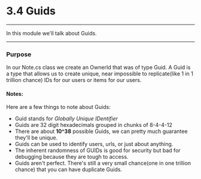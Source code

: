 # 3.4 Guids
---
In this module we'll talk about Guids.

<hr />

### Purpose
In our Note.cs class we create an OwnerId that was of type Guid. A Guid is a type that allows us to create unique, near impossible to replicate(like 1 in 1 trillion chance) IDs for our users or items for our users. 

#### Notes:
Here are a few things to note about Guids: 
* Guid stands for *Globally Unique IDentifier*
* Guids are 32 digit hexadecimals grouped in chunks of 8-4-4-12
* There are about **10^38** possible Guids, we can pretty much guarantee they'll be unique.
* Guids can be used to identify users, urls, or just about anything. 
* The inherent randomness of GUIDs is good for security but bad for debugging because they are tough to access.
* Guids aren't perfect. There's still a very small chance(one in one trillion chance) that you can have duplicate Guids.

